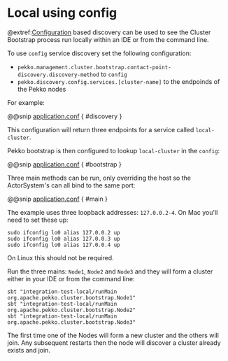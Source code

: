 # Local using config

@extref:[Configuration](pekko:/discovery/index.html#discovery-method-configuration) based discovery can be used to see the
Cluster Bootstrap process run locally within an IDE or from the command line.

To use `config` service discovery set the following configuration:

* `pekko.management.cluster.bootstrap.contact-point-discovery.discovery-method` to `config`
* `pekko.discovery.config.services.[cluster-name]` to the endpoinds of the Pekko nodes

For example:

@@snip [application.conf](/integration-test/local/src/main/resources/application.conf) { #discovery }

This configuration will return three endpoints for a service called `local-cluster`.

Pekko bootstrap is then configured to lookup `local-cluster` in the `config`:

@@snip [application.conf](/integration-test/local/src/main/resources/application.conf) { #bootstrap }

Three main methods can be run, only overriding the host so the ActorSystem's can all bind to the same port:

@@snip [application.conf](/integration-test/local/src/main/scala/org/apache/pekko/cluster/bootstrap/Main.scala) { #main }

The example uses three loopback addresses: `127.0.0.2-4`. On Mac you'll need to set these up:

```
sudo ifconfig lo0 alias 127.0.0.2 up
sudo ifconfig lo0 alias 127.0.0.3 up
sudo ifconfig lo0 alias 127.0.0.4 up
```

On Linux this should not be required.

Run the three mains: `Node1`, `Node2` and `Node3` and they will form a cluster either in your IDE or from the command line:

```
sbt "integration-test-local/runMain org.apache.pekko.cluster.bootstrap.Node1"
sbt "integration-test-local/runMain org.apache.pekko.cluster.bootstrap.Node2"
sbt "integration-test-local/runMain org.apache.pekko.cluster.bootstrap.Node3"
```

The first time one of the Nodes will form a new cluster and the others will join. Any subsequent restarts
then the node will discover a cluster already exists and join.



